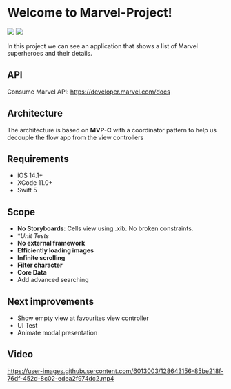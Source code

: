 # Welcome to Marvel-Project!

<p align="justify">
    <img src="https://img.shields.io/badge/Swift-5-orange.svg" />
    <img src="https://img.shields.io/badge/Platforms-iOS-blue.svg?style=flat" />
</p>

In this project we can see an application that shows a list of Marvel superheroes and their details.

## API
Consume Marvel API: https://developer.marvel.com/docs

## Architecture 

The architecture is based on **MVP-C** with a coordinator pattern to help us decouple the flow app from the view controllers

## Requirements
- iOS 14.1+
- XCode 11.0+
- Swift 5

## Scope
- **No Storyboards**: Cells view using .xib. No broken constraints. 
- **Unit Tests*
- **No external framework**
- **Efficiently loading images**
- **Infinite scrolling**
- **Filter character**
- **Core Data**
- Add advanced searching

## Next improvements 
- Show empty view at favourites view controller 
- UI Test
- Animate modal presentation

## Video 
https://user-images.githubusercontent.com/6013003/128643156-85be218f-76df-452d-8c02-edea2f974dc2.mp4


